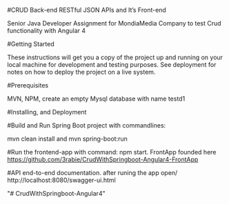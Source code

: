 #CRUD Back-end RESTful JSON APIs and It’s Front-end

Senior Java Developer Assignment for MondiaMedia Company to test Crud functionality with Angular 4

#Getting Started

These instructions will get you a copy of the project up and running on your local machine for development and testing purposes. See deployment for notes on how to deploy the project on a live system.

#Prerequisites

MVN, NPM, create an empty Mysql database with name testd1

#Installing, and Deployment

#Build and Run Spring Boot project with commandlines: 

mvn clean install and mvn spring-boot:run

#Run the frontend-app with command: npm start.
FrontApp founded here https://github.com/3rabie/CrudWithSpringboot-Angular4-FrontApp

#API end-to-end documentation.
after runing the app open/ http://localhost:8080/swagger-ui.html


"# CrudWithSpringboot-Angular4" 

